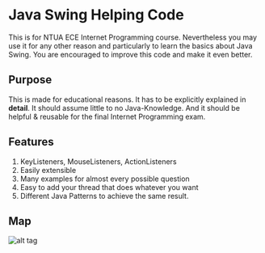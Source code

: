 # Java Swing Helping Code
This is for NTUA ECE Internet Programming course. Nevertheless you may use it for any other reason and particularly to learn the basics about Java Swing. You are encouraged to improve this code and make it even better. 

## Purpose
This is made for educational reasons. It has to be explicitly explained in **detail**. It should assume little to no Java-Knowledge. And it should be helpful & reusable for the final Internet Programming exam. 
## Features
1. KeyListeners, MouseListeners, ActionListeners
2. Easily extensible 
3. Many examples for almost every possible question
4. Easy to add your thread that does whatever you want
5. Different Java Patterns to achieve the same result.

## Map
![alt tag](http://s10.postimg.org/4ana534gp/swing_Image.png)

